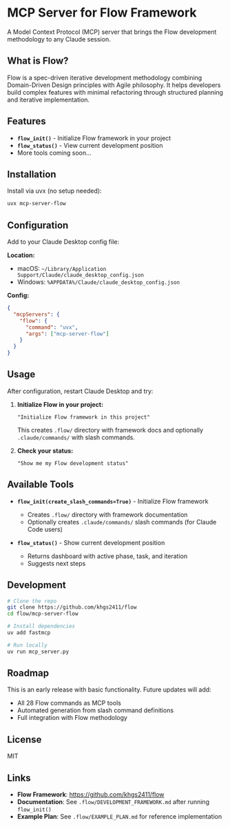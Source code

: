 # MCP Server for Flow Framework

A Model Context Protocol (MCP) server that brings the Flow development methodology to any Claude session.

## What is Flow?

Flow is a spec-driven iterative development methodology combining Domain-Driven Design principles with Agile philosophy. It helps developers build complex features with minimal refactoring through structured planning and iterative implementation.

## Features

- **`flow_init()`** - Initialize Flow framework in your project
- **`flow_status()`** - View current development position
- More tools coming soon...

## Installation

Install via uvx (no setup needed):

```bash
uvx mcp-server-flow
```

## Configuration

Add to your Claude Desktop config file:

**Location:**
- macOS: `~/Library/Application Support/Claude/claude_desktop_config.json`
- Windows: `%APPDATA%/Claude/claude_desktop_config.json`

**Config:**
```json
{
  "mcpServers": {
    "flow": {
      "command": "uvx",
      "args": ["mcp-server-flow"]
    }
  }
}
```

## Usage

After configuration, restart Claude Desktop and try:

1. **Initialize Flow in your project:**
   ```
   "Initialize Flow framework in this project"
   ```
   This creates `.flow/` directory with framework docs and optionally `.claude/commands/` with slash commands.

2. **Check your status:**
   ```
   "Show me my Flow development status"
   ```

## Available Tools

- **`flow_init(create_slash_commands=True)`** - Initialize Flow framework
  - Creates `.flow/` directory with framework documentation
  - Optionally creates `.claude/commands/` slash commands (for Claude Code users)

- **`flow_status()`** - Show current development position
  - Returns dashboard with active phase, task, and iteration
  - Suggests next steps

## Development

```bash
# Clone the repo
git clone https://github.com/khgs2411/flow
cd flow/mcp-server-flow

# Install dependencies
uv add fastmcp

# Run locally
uv run mcp_server.py
```

## Roadmap

This is an early release with basic functionality. Future updates will add:

- All 28 Flow commands as MCP tools
- Automated generation from slash command definitions
- Full integration with Flow methodology

## License

MIT

## Links

- **Flow Framework**: https://github.com/khgs2411/flow
- **Documentation**: See `.flow/DEVELOPMENT_FRAMEWORK.md` after running `flow_init()`
- **Example Plan**: See `.flow/EXAMPLE_PLAN.md` for reference implementation
